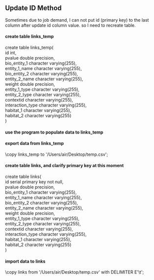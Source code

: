 ## Update ID Method

Sometimes due to job demand,  I can not put id (primary key) to the last column after update id column value. 
so I need to recreate table.</br>


#### create table links_temp
create table links_temp(</br>
        id                 int,</br>
	pvalue             double precision,</br>
	bio_entity_1       character varying(255),</br> 
	entity_1_name      character varying(255),</br>
	bio_entity_2       character varying(255),</br>
	entity_2_name      character varying(255),</br> 
	weight             double precision,</br>
	entity_1_type      character varying(255),</br>
	entity_2_type      character varying(255),</br>
	contextid          character varying(255),</br> 
	interaction_type   character varying(255),</br>
	habitat_1          character varying(255),</br> 
	habitat_2          character varying(255)</br>
 )</br>
 
 #### use the program to populate data to links_temp
 
 #### export data from links_temp
 \copy links_temp to '/Users/air/Desktop/temp.csv';</br>
 
 #### create table links, and clarify primary key at this moment
create table links(</br>
        id                 serial primary key  not null,</br>
	pvalue             double precision,</br>
	bio_entity_1       character varying(255),</br> 
	entity_1_name      character varying(255),</br>
	bio_entity_2       character varying(255),</br>
	entity_2_name      character varying(255),</br> 
	weight             double precision,</br>
	entity_1_type      character varying(255),</br>
	entity_2_type      character varying(255),</br>
	contextid          character varying(255),</br> 
	interaction_type   character varying(255),</br>
	habitat_1          character varying(255),</br> 
	habitat_2          character varying(255)</br>
 )</br>
 
 #### import data to links
 \copy links from '/Users/air/Desktop/temp.csv' with DELIMITER E'\t';
 
